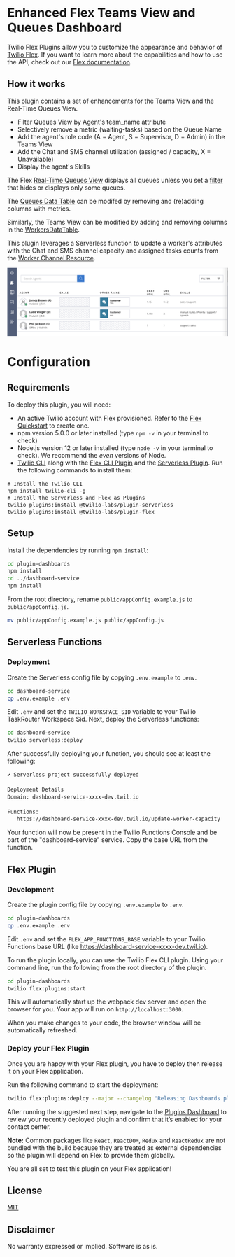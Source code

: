 # Enhanced Flex Teams View and Queues Dashboard

Twilio Flex Plugins allow you to customize the appearance and behavior of [Twilio Flex](https://www.twilio.com/flex). If you want to learn more about the capabilities and how to use the API, check out our [Flex documentation](https://www.twilio.com/docs/flex).


## How it works

This plugin contains a set of enhancements for the Teams View and the Real-Time Queues View.

- Filter Queues View by Agent's team_name attribute
- Selectively remove a metric (waiting-tasks) based on the Queue Name
- Add the agent's role code (A = Agent, S = Supervisor, D = Admin) in the Teams View
- Add the Chat and SMS channel utilization (assigned / capacity, X = Unavailable)
- Display the agent's Skills

The Flex [Real-Time Queues View](https://www.twilio.com/docs/flex/end-user-guide/insights/real-time-queues-view) displays all queues unless you set a [filter](https://www.twilio.com/docs/flex/developer/ui/queues-view-programmability#setfilter) that hides or displays only some queues.

The [Queues Data Table](https://www.twilio.com/docs/flex/developer/ui/queues-view-programmability#modify-the-queuesdatatable) can be modifed by removing and (re)adding columns with metrics.

Similarly, the Teams View can be modified by adding and removing columns in the [WorkersDataTable](https://www.twilio.com/docs/flex/developer/ui/components#add-columns-to-workersdatatable). 

This plugin leverages a Serverless function to update a worker's attributes with the Chat and SMS channel capacity and assigned tasks counts from the [Worker Channel Resource](https://www.twilio.com/docs/taskrouter/api/worker-channel).

<img width="800px" src="images/enhancedTeamsView.png"/>



# Configuration

## Requirements

To deploy this plugin, you will need:

- An active Twilio account with Flex provisioned. Refer to the [Flex Quickstart](https://www.twilio.com/docs/flex/quickstart/flex-basics#sign-up-for-or-sign-in-to-twilio-and-create-a-new-flex-project%22) to create one.
- npm version 5.0.0 or later installed (type `npm -v` in your terminal to check)
- Node.js version 12 or later installed (type `node -v` in your terminal to check). We recommend the _even_ versions of Node.
- [Twilio CLI](https://www.twilio.com/docs/twilio-cli/quickstart#install-twilio-cli) along with the [Flex CLI Plugin](https://www.twilio.com/docs/twilio-cli/plugins#available-plugins) and the [Serverless Plugin](https://www.twilio.com/docs/twilio-cli/plugins#available-plugins). Run the following commands to install them:

```
# Install the Twilio CLI
npm install twilio-cli -g
# Install the Serverless and Flex as Plugins
twilio plugins:install @twilio-labs/plugin-serverless
twilio plugins:install @twilio-labs/plugin-flex
```

## Setup

Install the dependencies by running `npm install`:

```bash
cd plugin-dashboards
npm install
cd ../dashboard-service
npm install
```
From the root directory, rename `public/appConfig.example.js` to `public/appConfig.js`.

```bash
mv public/appConfig.example.js public/appConfig.js
```

## Serverless Functions


### Deployment

Create the Serverless config file by copying `.env.example` to `.env`.

```bash
cd dashboard-service
cp .env.example .env
```
Edit `.env` and set the `TWILIO_WORKSPACE_SID` variable to your Twilio TaskRouter Workspace Sid. Next, deploy the Serverless functions:

```bash
cd dashboard-service
twilio serverless:deploy
```
After successfully deploying your function, you should see at least the following:
```bash
✔ Serverless project successfully deployed

Deployment Details
Domain: dashboard-service-xxxx-dev.twil.io

Functions:
   https://dashboard-service-xxxx-dev.twil.io/update-worker-capacity
```

Your function will now be present in the Twilio Functions Console and be part of the "dashboard-service" service. Copy the base URL from the function.

## Flex Plugin

### Development

Create the plugin config file by copying `.env.example` to `.env`.

```bash
cd plugin-dashboards
cp .env.example .env
```

Edit `.env` and set the `FLEX_APP_FUNCTIONS_BASE` variable to your Twilio Functions base URL (like https://dashboard-service-xxxx-dev.twil.io). 

To run the plugin locally, you can use the Twilio Flex CLI plugin. Using your command line, run the following from the root directory of the plugin.

```bash
cd plugin-dashboards
twilio flex:plugins:start
```

This will automatically start up the webpack dev server and open the browser for you. Your app will run on `http://localhost:3000`.

When you make changes to your code, the browser window will be automatically refreshed.


### Deploy your Flex Plugin

Once you are happy with your Flex plugin, you have to deploy then release it on your Flex application.

Run the following command to start the deployment:

```bash
twilio flex:plugins:deploy --major --changelog "Releasing Dashboards plugin" --description "Dashboards plugin"
```

After running the suggested next step, navigate to the [Plugins Dashboard](https://flex.twilio.com/admin/) to review your recently deployed plugin and confirm that it’s enabled for your contact center.

**Note:** Common packages like `React`, `ReactDOM`, `Redux` and `ReactRedux` are not bundled with the build because they are treated as external dependencies so the plugin will depend on Flex to provide them globally.

You are all set to test this plugin on your Flex application!

## License

[MIT](http://www.opensource.org/licenses/mit-license.html)

## Disclaimer

No warranty expressed or implied. Software is as is.




